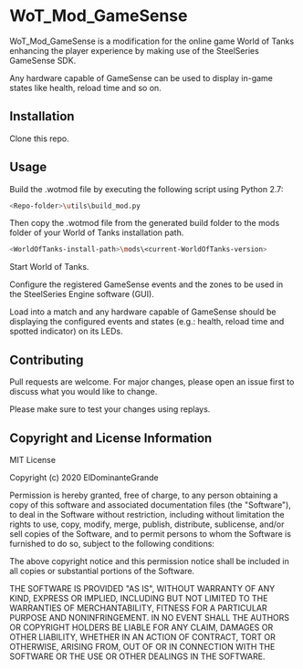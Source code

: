 # WoT_Mod_GameSense

WoT_Mod_GameSense is a modification for the online game World of Tanks enhancing the player experience by making use of the SteelSeries  GameSense SDK.

Any hardware capable of GameSense can be used to display in-game states like health, reload time and so on.

## Installation

Clone this repo.

## Usage

Build the .wotmod file by executing the following script using Python 2.7:

```bash
<Repo-folder>\utils\build_mod.py
```

Then copy the .wotmod file from the generated build folder to the mods folder of your World of Tanks installation path.

```bash
<WorldOfTanks-install-path>\mods\<current-WorldOfTanks-version>
```

Start World of Tanks.

Configure the registered GameSense events and the zones to be used in the SteelSeries Engine software (GUI).

Load into a match and any hardware capable of GameSense should be displaying the configured events and states (e.g.: health, reload time and spotted indicator) on its LEDs.

## Contributing

Pull requests are welcome. For major changes, please open an issue first to discuss what you would like to change.

Please make sure to test your changes using replays.

## Copyright and License Information

MIT License

Copyright (c) 2020 ElDominanteGrande

Permission is hereby granted, free of charge, to any person obtaining a copy
of this software and associated documentation files (the "Software"), to deal
in the Software without restriction, including without limitation the rights
to use, copy, modify, merge, publish, distribute, sublicense, and/or sell
copies of the Software, and to permit persons to whom the Software is
furnished to do so, subject to the following conditions:

The above copyright notice and this permission notice shall be included in all
copies or substantial portions of the Software.

THE SOFTWARE IS PROVIDED "AS IS", WITHOUT WARRANTY OF ANY KIND, EXPRESS OR
IMPLIED, INCLUDING BUT NOT LIMITED TO THE WARRANTIES OF MERCHANTABILITY,
FITNESS FOR A PARTICULAR PURPOSE AND NONINFRINGEMENT. IN NO EVENT SHALL THE
AUTHORS OR COPYRIGHT HOLDERS BE LIABLE FOR ANY CLAIM, DAMAGES OR OTHER
LIABILITY, WHETHER IN AN ACTION OF CONTRACT, TORT OR OTHERWISE, ARISING FROM,
OUT OF OR IN CONNECTION WITH THE SOFTWARE OR THE USE OR OTHER DEALINGS IN THE
SOFTWARE.
